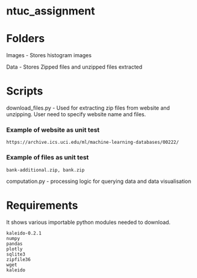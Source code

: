 # ntuc_assignment

# Folders
Images -  Stores histogram images

Data - Stores Zipped files and unzipped files extracted

# Scripts
download_files.py - Used for extracting zip files from website and unzipping. User need to specify website name and files.


### Example of website as unit test
```
https://archive.ics.uci.edu/ml/machine-learning-databases/00222/
```
### Example of files as unit test
```
bank-additional.zip, bank.zip
```

computation.py - processing logic for querying data and data visualisation




# Requirements
It shows various importable python modules needed to download.

```
kaleido-0.2.1
numpy
pandas 
plotly
sqlite3
zipfile36
wget
kaleido
```



